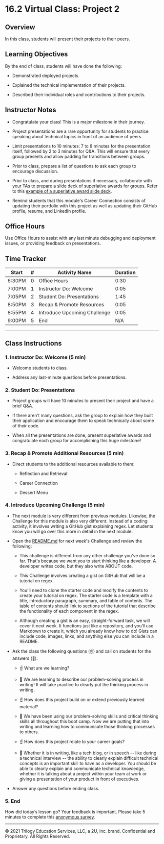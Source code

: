 # 16.2 Virtual Class: Project 2

## Overview

In this class, students will present their projects to their peers.

## Learning Objectives

By the end of class, students will have done the following:

* Demonstrated deployed projects.

* Explained the technical implementation of their projects.

* Described their individual roles and contributions to their projects.

## Instructor Notes

* Congratulate your class! This is a major milestone in their journey.

* Project presentations are a rare opportunity for students to practice speaking about technical topics in front of an audience of peers.

* Limit presentations to 10 minutes: 7 to 8 minutes for the presentation itself, followed by 2 to 3 minutes for Q&A. This will ensure that every group presents and allow padding for transitions between groups.

* Prior to class, prepare a list of questions to ask each group to encourage discussion.

* Prior to class, and during presentations if necessary, collaborate with your TAs to prepare a slide deck of superlative awards for groups. Refer to this [example of a superlative award slide deck](https://docs.google.com/presentation/d/1fJGzsclaQ5TKBk3EnL7Gc-bg1ijSGM6_oB1gvpKYnZE/edit?usp=sharing).

* Remind students that this module's Career Connection consists of updating their portfolio with this project as well as updating their GitHub profile, resume, and LinkedIn profile.

## Office Hours

Use Office Hours to assist with any last minute debugging and deployment issues, or providing feedback on presentations.

## Time Tracker

| Start  | #   | Activity Name                  | Duration |
| ------ | --- | ----------------------------   | -------- |
| 6:30PM | 0   | Office Hours                   | 0:30     |
| 7:00PM | 1   | Instructor Do: Welcome         | 0:05     |
| 7:05PM | 2   | Student Do: Presentations      | 1:45     |
| 8:50PM | 3   | Recap & Promote Resources      | 0:05     |
| 8:55PM | 4   | Introduce Upcoming Challenge   | 0:05     |
| 9:00PM | 5   | End                            | N/A      |

---

## Class Instructions

### 1. Instructor Do: Welcome (5 min)

* Welcome students to class.

* Address any last-minute questions before presentations.

### 2. Student Do: Presentations

* Project groups will have 10 minutes to present their project and have a brief Q&A.

* If there aren't many questions, ask the group to explain how they built their application and encourage them to speak technically about some of their code.

* When all the presentations are done, present superlative awards and congratulate each group for accomplishing this huge milestone!

### 3. Recap & Promote Additional Resources (5 min)

* Direct students to the additional resources available to them:

  * Reflection and Retrieval

  * Career Connection

  * Dessert Menu

### 4. Introduce Upcoming Challenge (5 min)

* The next module is very different from previous modules. Likewise, the Challenge for this module is also very different. Instead of a coding activity, it involves writing a GitHub gist explaining regex. Let students know you will go over this more in detail in the next module.

* Open the [README.md](../../01-Class-Content/17-CS/02-Challenge/README.md) for next week's Challenge and review the following:

  * This challenge is different from any other challenge you've done so far. That's because we want you to start thinking like a developer. A developer writes code, but they also write ABOUT code.

  * This Challenge involves creating a gist on GitHub that will be a tutorial on regex.

  * You'll need to clone the starter code and modify the contents to create your tutorial on regex. The starter code is a template with a title, introductory paragraph, summary, and table of contents. The table of contents should link to sections of the tutorial that describe the functionality of each component in the regex.

  * Although creating a gist is an easy, straight-forward task, we will cover it next week. It functions just like a repository, and you’ll use Markdown to create it, which you already know how to do! Gists can include code, images, links, and anything else you can include in a README.

* Ask the class the following questions (☝️) and call on students for the answers (🙋):

  * ☝️ What are we learning?

  * 🙋 We are learning to describe our problem-solving process in writing! It will take practice to clearly put the thinking process in writing.

  * ☝️ How does this project build on or extend previously learned material?

  * 🙋 We have been using our problem-solving skills and critical thinking skills all throughout this boot camp. Now we are putting that into writing and learning how to communicate those thinking processes to others.

  * ☝️ How does this project relate to your career goals?

  * 🙋 Whether it is in writing, like a tech blog, or in speech -- like during a technical interview -- the ability to clearly explain difficult technical concepts is an important skill to have as a developer. You should be able to clearly explain and communicate technical knowledge, whether it is talking about a project within your team at work or giving a presentation of your product in front of executives.

* Answer any questions before ending class.

### 5. End

How did today’s lesson go? Your feedback is important. Please take 5 minutes to complete this [anonymous survey](https://forms.gle/3LozVjherGH83aG17).

---
© 2021 Trilogy Education Services, LLC, a 2U, Inc. brand.  Confidential and Proprietary.  All Rights Reserved.
